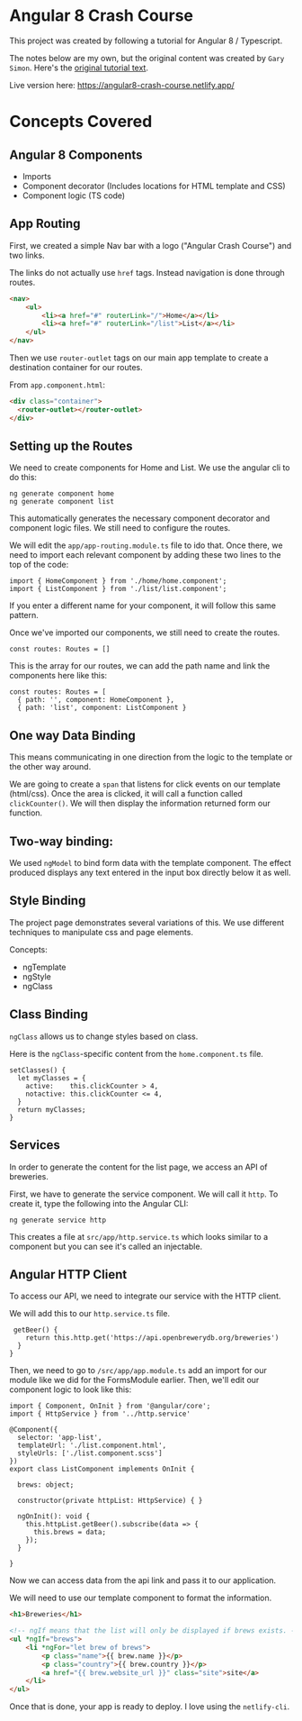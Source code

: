 # Angular 8 Crash Course  
This project was created by following a tutorial for Angular 8 / Typescript.

The notes below are my own, but the original content was created by `Gary Simon`. Here's the  [original tutorial text](https://coursetro.com/posts/code/174/Angular-8-Tutorial-&-Crash-Course).

Live version here: https://angular8-crash-course.netlify.app/

# Concepts Covered

## Angular 8 Components
+ Imports 
+ Component decorator (Includes locations for HTML template and CSS)
+ Component logic (TS code)

## App Routing
First, we created a simple Nav bar with a logo ("Angular Crash Course") and two links.

The links do not actually use `href` tags. Instead navigation is done through routes.

```HTML
<nav>
    <ul>
        <li><a href="#" routerLink="/">Home</a></li>
        <li><a href="#" routerLink="/list">List</a></li>
    </ul>
</nav>

```
Then we use `router-outlet` tags on our main app template to create a destination container for our routes.

From `app.component.html`:
```HTML
<div class="container">
  <router-outlet></router-outlet>
</div>
```
## Setting up the Routes
We need to create components for Home and List. We use the angular cli to do this: 

```
ng generate component home
ng generate component list
```
This automatically generates the necessary component decorator and component logic files. We still need to configure the routes.

We will edit the `app/app-routing.module.ts` file to ido that. Once there, we need to import each relevant component by adding these two lines to the top of the code:

```JS
import { HomeComponent } from './home/home.component'; 
import { ListComponent } from './list/list.component'; 
```

If you enter a different name for your component, it will follow this same pattern. 

Once we've imported our components, we still need to create the routes.

```JS
const routes: Routes = []
```
This is the array for our routes, we can add the path name and link the components here like this: 
```JS
const routes: Routes = [
  { path: '', component: HomeComponent },           
  { path: 'list', component: ListComponent }        
```

## One way Data Binding
This means communicating in one direction from the logic to the template or the other way around.

We are going to create a `span` that listens for click events on our template (html/css). Once the area is clicked, it will call a function called `clickCounter()`. We will then display the information returned form our function. 

## Two-way binding:

We used `ngModel` to bind form data with the template component. The effect produced displays any text entered in the input box directly below it as well. 

## Style Binding
The project page demonstrates several variations of this. We use different techniques to manipulate css and page elements. 

Concepts:
+ ngTemplate
+ ngStyle
+ ngClass

## Class Binding
`ngClass` allows us to change styles based on class.

Here is the `ngClass`-specific content from the `home.component.ts` file.
```JS
setClasses() {
  let myClasses = {
    active:    this.clickCounter > 4,
    notactive: this.clickCounter <= 4,
  }
  return myClasses;
}
```

## Services
In order to generate the content for the list page, we access an API of breweries. 

First, we have to generate the service component. We will call it `http`. To create it, type the following into the Angular CLI:

```
ng generate service http
```
This creates a file at `src/app/http.service.ts` which looks similar to a component but you can see it's called an injectable.

## Angular HTTP Client
To access our API, we need to integrate our service with the HTTP client.

We will add this to our `http.service.ts` file.
```JS
 getBeer() {
    return this.http.get('https://api.openbrewerydb.org/breweries')
  }
}
```

Then, we need to go to `/src/app/app.module.ts` add an import for our module like we did for the FormsModule earlier. Then, we'll edit our component logic to look like this:

```JS
import { Component, OnInit } from '@angular/core';
import { HttpService } from '../http.service'

@Component({
  selector: 'app-list',
  templateUrl: './list.component.html',
  styleUrls: ['./list.component.scss']
})
export class ListComponent implements OnInit {

  brews: object;

  constructor(private httpList: HttpService) { }

  ngOnInit(): void {
    this.httpList.getBeer().subscribe(data => {
      this.brews = data;
    });
  }

}
```

Now we can access data from the api link and pass it to our application.

We will need to use our template component to format the information. 

```HTML
<h1>Breweries</h1>

<!-- ngIf means that the list will only be displayed if brews exists. -->
<ul *ngIf="brews">
    <li *ngFor="let brew of brews">
        <p class="name">{{ brew.name }}</p>
        <p class="country">{{ brew.country }}</p>       
        <a href="{{ brew.website_url }}" class="site">site</a>               
    </li>
</ul>
```

Once that is done, your app is ready to deploy. I love using the `netlify-cli`.
